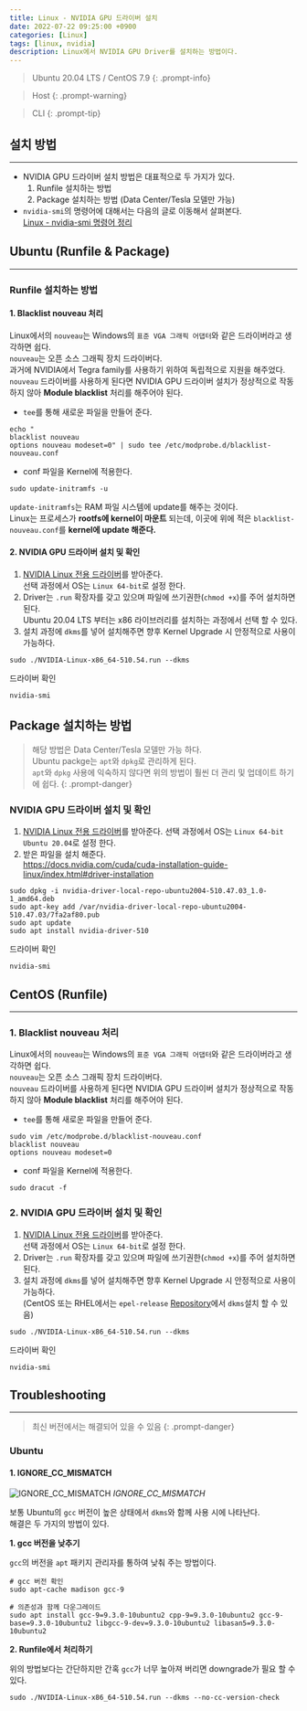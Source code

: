 ```yaml
---
title: Linux - NVIDIA GPU 드라이버 설치
date: 2022-07-22 09:25:00 +0900
categories: [Linux]
tags: [linux, nvidia]
description: Linux에서 NVIDIA GPU Driver를 설치하는 방법이다.
---
```


>Ubuntu 20.04 LTS / CentOS 7.9
{: .prompt-info}

>Host
{: .prompt-warning}

>CLI
{: .prompt-tip}

## 설치 방법
---

* NVIDIA GPU 드라이버 설치 방법은 대표적으로 두 가지가 있다.
  1. Runfile 설치하는 방법
  2. Package 설치하는 방법 (Data Center/Tesla 모델만 가능)
* `nvidia-smi`의 명령어에 대해서는 다음의 글로 이동해서 살펴본다.  
  [Linux - nvidia-smi 명령어 정리](/posts/linux-nvidia-smi_command/)

## Ubuntu (Runfile & Package)
---

### Runfile 설치하는 방법

#### 1. Blacklist nouveau 처리

Linux에서의 `nouveau`는 Windows의 `표준 VGA 그래픽 어댑터`와 같은 드라이버라고 생각하면 쉽다.  
`nouveau`는 오픈 소스 그래픽 장치 드라이버다.  
과거에 NVIDIA에서 Tegra family를 사용하기 위하여 독립적으로 지원을 해주었다.  
`nouveau` 드라이버를 사용하게 된다면 NVIDIA GPU 드라이버 설치가 정상적으로 작동하지 않아 **Module blacklist** 처리를 해주어야 된다.

- `tee`를 통해 새로운 파일을 만들어 준다.

```shell
echo "
blacklist nouveau
options nouveau modeset=0" | sudo tee /etc/modprobe.d/blacklist-nouveau.conf
```

- conf 파일을 Kernel에 적용한다.

```shell
sudo update-initramfs -u
```

`update-initramfs`는 RAM 파일 시스템에 update를 해주는 것이다.  
Linux는 프로세스가 **rootfs에 kernel이 마운트** 되는데, 이곳에 위에 적은 `blacklist-nouveau.conf`를 **kernel에 update 해준다.**

#### 2. NVIDIA GPU 드라이버 설치 및 확인

1. [NVIDIA Linux 전용 드라이버](https://www.nvidia.com/Download/index.aspx?lang=en-us)를 받아준다.  
   선택 과정에서 OS는 `Linux 64-bit`로 설정 한다.
2. Driver는 `.run` 확장자를 갖고 있으며 파일에 쓰기권한(`chmod +x`)를 주어 설치하면 된다.  
   Ubuntu 20.04 LTS 부터는 x86 라이브러리를 설치하는 과정에서 선택 할 수 있다.
3. 설치 과정에 `dkms`를 넣어 설치해주면 향후 Kernel Upgrade 시 안정적으로 사용이 가능하다.

```shell
sudo ./NVIDIA-Linux-x86_64-510.54.run --dkms
```

드라이버 확인

```shell
nvidia-smi
```

## Package 설치하는 방법

>해당 방법은 Data Center/Tesla 모델만 가능 하다.  
Ubuntu packge는 `apt`와 `dpkg`로 관리하게 된다.  
`apt`와 `dpkg` 사용에 익숙하지 않다면 위의 방법이 훨씬 더 관리 및 업데이트 하기에 쉽다.
{: .prompt-danger}

### NVIDIA GPU 드라이버 설치 및 확인

1. [NVIDIA Linux 전용 드라이버](https://www.nvidia.com/Download/index.aspx?lang=en-us)를 받아준다.
   선택 과정에서 OS는 `Linux 64-bit Ubuntu 20.04`로 설정 한다.
2. 받은 파일을 설치 해준다.  
   <https://docs.nvidia.com/cuda/cuda-installation-guide-linux/index.html#driver-installation>

```shell
sudo dpkg -i nvidia-driver-local-repo-ubuntu2004-510.47.03_1.0-1_amd64.deb
sudo apt-key add /var/nvidia-driver-local-repo-ubuntu2004-510.47.03/7fa2af80.pub
sudo apt update
sudo apt install nvidia-driver-510
```

드라이버 확인

```shell
nvidia-smi
```

## CentOS (Runfile)
---

### 1. Blacklist nouveau 처리

Linux에서의 `nouveau`는 Windows의 `표준 VGA 그래픽 어댑터`와 같은 드라이버라고 생각하면 쉽다.  
`nouveau`는 오픈 소스 그래픽 장치 드라이버다.  
`nouveau` 드라이버를 사용하게 된다면 NVIDIA GPU 드라이버 설치가 정상적으로 작동하지 않아 **Module blacklist** 처리를 해주어야 된다.

- `tee`를 통해 새로운 파일을 만들어 준다.

```shell
sudo vim /etc/modprobe.d/blacklist-nouveau.conf
blacklist nouveau
options nouveau modeset=0
```

- conf 파일을 Kernel에 적용한다.

```shell
sudo dracut -f
```

### 2. NVIDIA GPU 드라이버 설치 및 확인

1. [NVIDIA Linux 전용 드라이버](https://www.nvidia.com/Download/index.aspx?lang=en-us)를 받아준다.  
   선택 과정에서 OS는 `Linux 64-bit`로 설정 한다.
2. Driver는 `.run` 확장자를 갖고 있으며 파일에 쓰기권한(`chmod +x`)를 주어 설치하면 된다.
3. 설치 과정에 `dkms`를 넣어 설치해주면 향후 Kernel Upgrade 시 안정적으로 사용이 가능하다.  
   (CentOS 또는 RHEL에서는 `epel-release` [Repository](https://docs.fedoraproject.org/en-US/epel/#How_can_I_use_these_extra_packages.3F)에서 `dkms`설치 할 수 있음)

```shell
sudo ./NVIDIA-Linux-x86_64-510.54.run --dkms
```

드라이버 확인

```shell
nvidia-smi
```

## Troubleshooting
---

>최신 버전에서는 해결되어 있을 수 있음
{: .prompt-danger}

### Ubuntu

#### 1. IGNORE_CC_MISMATCH

![IGNORE_CC_MISMATCH](/assets/img/post/linux/2022-07-22-linux-installation_nvidia_gpu_driver/1.png)
_IGNORE_CC_MISMATCH_

보통 Ubuntu의 `gcc` 버전이 높은 상태에서 `dkms`와 함께 사용 시에 나타난다.  
해결은 두 가지의 방법이 있다.

**1\. gcc 버전을 낮추기**

`gcc`의 버전을 `apt` 패키지 관리자를 통하여 낮춰 주는 방법이다.

```shell
# gcc 버전 확인
sudo apt-cache madison gcc-9

# 의존성과 함께 다운그레이드
sudo apt install gcc-9=9.3.0-10ubuntu2 cpp-9=9.3.0-10ubuntu2 gcc-9-base=9.3.0-10ubuntu2 libgcc-9-dev=9.3.0-10ubuntu2 libasan5=9.3.0-10ubuntu2
```

**2\. Runfile에서 처리하기**

위의 방법보다는 간단하지만 간혹 `gcc`가 너무 높아져 버리면 downgrade가 필요 할 수 있다.

```shell
sudo ./NVIDIA-Linux-x86_64-510.54.run --dkms --no-cc-version-check
```